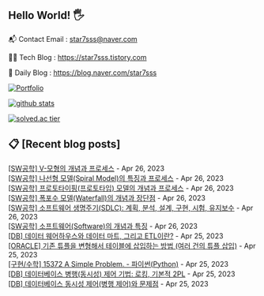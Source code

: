 ## Hello World! 🖐

📬 Contact Email : star7sss@naver.com

👨‍💻 Tech Blog : https://star7sss.tistory.com

🤪 Daily Blog : https://blog.naver.com/star7sss

[![Portfolio](https://img.shields.io/badge/Portfolio-%23000000.svg?style=for-the-badge&logo=firefox&logoColor=#FF7139)](https://fern-way-13f.notion.site/Jang-Thang-3b7b327981a2456c8ee5952eadb848b9)

[![github stats](https://github-readme-stats.vercel.app/api?username=jangThang&show_icons=true&hide_border=False)](https://star7sss.tistory.com)

[![solved.ac tier](http://mazassumnida.wtf/api/v2/generate_badge?boj=star7sss)](https://solved.ac/star7sss)

## 📋 [Recent blog posts]
[[SW공학] V-모형의 개념과 프로세스](https://star7sss.tistory.com/835) - Apr 26, 2023<br>
[[SW공학] 나선형 모델(Spiral Model)의 특징과 프로세스](https://star7sss.tistory.com/834) - Apr 26, 2023<br>
[[SW공학] 프로토타이핑(프로토타입) 모델의 개념과 프로세스](https://star7sss.tistory.com/833) - Apr 26, 2023<br>
[[SW공학] 폭포수 모델(Waterfall)의 개념과 장단점](https://star7sss.tistory.com/832) - Apr 26, 2023<br>
[[SW공학] 소프트웨어 생명주기(SDLC): 계획, 분석, 설계, 구현, 시험, 유지보수](https://star7sss.tistory.com/831) - Apr 26, 2023<br>
[[SW공학] 소프트웨어(Software)의 개념과 특징](https://star7sss.tistory.com/830) - Apr 26, 2023<br>
[[DB] 데이터 웨어하우스와 데이터 마트, 그리고 ETL이란?](https://star7sss.tistory.com/829) - Apr 25, 2023<br>
[[ORACLE] 기존 튜플을 변형해서 테이블에 삽입하는 방법 (여러 건의 튜플 삽입)](https://star7sss.tistory.com/828) - Apr 25, 2023<br>
[[구현/수학] 15372 A Simple Problem. - 파이썬(Python)](https://star7sss.tistory.com/765) - Apr 25, 2023<br>
[[DB] 데이터베이스 병행(동시성) 제어 기법: 로킹, 기본적 2PL](https://star7sss.tistory.com/827) - Apr 25, 2023<br>
[[DB] 데이터베이스 동시성 제어(병행 제어)와 문제점](https://star7sss.tistory.com/826) - Apr 25, 2023<br>
